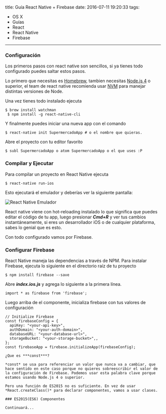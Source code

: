 title: Guía React Native + Firebase
date: 2016-07-11 19:20:33
tags:
- OS X
- Guías
- React
- React Native
- Firebase
---



### Configuración

Los primeros pasos con react native son sencillos, si ya tienes todo configurado puedes saltar estos pasos. 

Lo primero que necesitas es [Homebrew](http://brew.sh/), tambien necesitas [Node.js 4](https://nodejs.org/en/) o superior, el team de react native recomienda usar [NVM](https://github.com/creationix/nvm#installation) para manejar distintas versiones de Node. 

<!--more-->

Una vez tienes todo instalado ejecuta

    $ brew install watchman
     $ npm install -g react-native-cli

Y finalmente puedes iniciar una nueva app con el comando

    $ react-native init SupermercadoApp # o el nombre que quieras. 

Abre el proyecto con tu editor favorito

    $ subl SupermercadoApp o atom SupermercadoApp o el que uses :P

### Compilar y Ejecutar

Para compilar un proyecto en React Native ejecuta

    $ react-native run-ios

Esto ejecutará el emulador y deberías ver la siguiente pantalla:

![React Native Emulador](/images/rn-blank-app.png)

React native viene con hot-reloading instalado lo que significa que puedes editar el código de tu app, luego presionar ***Cmd+R*** y ver tus cambios instantáneamente, si eres un desarrollador iOS o de cualquier plataforma, sabes lo genial que es esto.

Con todo configurado vamos por Firebase.

### Configurar Firebase

React Native maneja las dependencias a través de NPM. Para instalar Firebase, ejecuta lo siguiente en el directorio raíz de tu proyecto

    $ npm install firebase --save

Abre ***index.ios.js*** y agrega lo siguiente a la primera línea.

    import * as firebase from 'firebase';

Luego arriba de el componente, inicializa firebase con tus valores de configuración

```
// Initialize Firebase
const firebaseConfig = {
  apiKey: "<your-api-key>",
  authDomain: "<your-auth-domain>",
  databaseURL: "<your-database-url>",
  storageBucket: "<your-storage-bucket>",,
};
const firebaseApp = firebase.initializeApp(firebaseConfig);

¿Que es ***const***?

*const* se usa para referenciar un valor que nunca va a cambiar, que hace sentido en este caso porque no quieres sobreescribir el valor de la configuración de Firebase. Podemos usar esta palabra clave porque estamos usando Node.js 4 o superior. 

Pero una función de ES2015 no es suficiente. En vez de usar *React.createClass()* para declarar componentes, vamos a usar clases.

### ES2015(ES6) Componentes 

Continuará...


